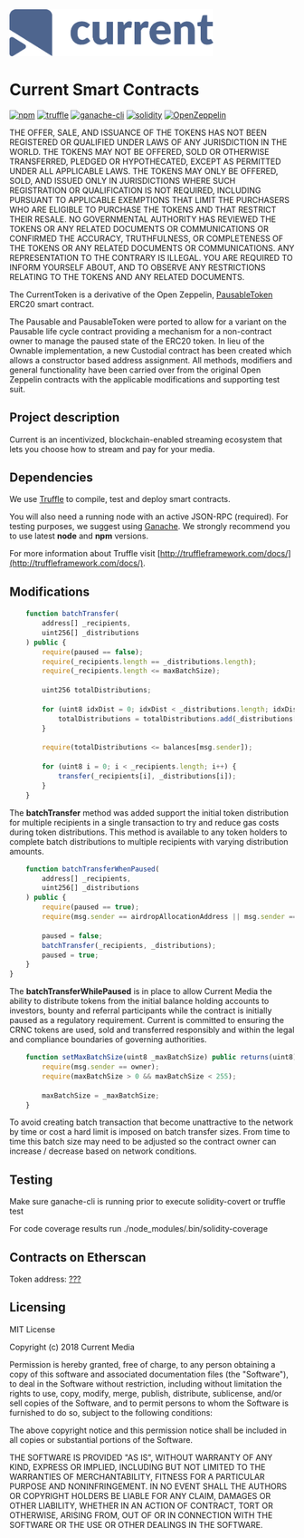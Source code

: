 <img width="360" alt="current" src="./assets/current.png">

# Current Smart Contracts
[![npm](https://img.shields.io/npm/v/npm.svg)](https://github.com/nodejs/node)
[![truffle](https://img.shields.io/badge/truffle-docs-orange.svg)](http://truffleframework.com/docs/)
[![ganache-cli](https://img.shields.io/badge/ganache-cli-yellowgreen.svg)](http://truffleframework.com/ganache/)
[![solidity](https://img.shields.io/badge/solidity-docs-red.svg)](https://solidity.readthedocs.io/en/develop/)
[![OpenZeppelin](https://img.shields.io/badge/openzeppelin-contracts-lightgrey.svg)](https://github.com/OpenZeppelin/zeppelin-solidity)

THE OFFER, SALE, AND ISSUANCE OF THE TOKENS HAS NOT BEEN REGISTERED OR QUALIFIED UNDER LAWS OF ANY JURISDICTION IN THE WORLD. THE TOKENS MAY NOT BE OFFERED, SOLD OR OTHERWISE TRANSFERRED, PLEDGED OR HYPOTHECATED, EXCEPT AS PERMITTED UNDER ALL APPLICABLE LAWS. THE TOKENS MAY ONLY BE OFFERED, SOLD, AND ISSUED ONLY IN JURISDICTIONS WHERE SUCH REGISTRATION OR QUALIFICATION IS NOT REQUIRED, INCLUDING PURSUANT TO APPLICABLE EXEMPTIONS THAT LIMIT THE PURCHASERS WHO ARE ELIGIBLE TO PURCHASE THE TOKENS AND THAT RESTRICT THEIR RESALE. NO GOVERNMENTAL AUTHORITY HAS REVIEWED THE TOKENS OR ANY RELATED DOCUMENTS OR COMMUNICATIONS OR CONFIRMED THE ACCURACY, TRUTHFULNESS, OR COMPLETENESS OF THE TOKENS OR ANY RELATED DOCUMENTS OR COMMUNICATIONS. ANY REPRESENTATION TO THE CONTRARY IS ILLEGAL. YOU ARE REQUIRED TO INFORM YOURSELF ABOUT, AND TO OBSERVE ANY RESTRICTIONS RELATING TO THE TOKENS AND ANY RELATED DOCUMENTS.

The CurrentToken is a derivative of the Open Zeppelin, [PausableToken](https://github.com/OpenZeppelin/openzeppelin-solidity/blob/master/contracts/token/ERC20/PausableToken.sol) ERC20 smart contract.

The Pausable and PausableToken were ported to allow for a variant on the Pausable life cycle contract providing a mechanism for a non-contract owner to manage the paused state of the ERC20 token. In lieu of the Ownable implementation, a new Custodial contract has been created which allows a constructor based address assignment. All methods, modifiers and general functionality have been carried over from the original Open Zeppelin contracts with the applicable modifications and supporting test suit.

## Project description
Current is an incentivized, blockchain-enabled streaming ecosystem that lets you choose how to stream and pay for your media.

## Dependencies
We use [Truffle](http://truffleframework.com/) to compile, test and deploy smart contracts.

You will also need a running node with an active JSON-RPC (required). For testing purposes, we suggest using [Ganache](http://truffleframework.com/ganache).
We strongly recommend you to use latest **node** and  **npm** versions.<br />

For more information about Truffle visit [http://truffleframework.com/docs/](http://truffleframework.com/docs/).

## Modifications

```Javascript
    function batchTransfer(
        address[] _recipients,
        uint256[] _distributions
    ) public {
        require(paused == false);
        require(_recipients.length == _distributions.length);
        require(_recipients.length <= maxBatchSize);

        uint256 totalDistributions;

        for (uint8 idxDist = 0; idxDist < _distributions.length; idxDist++) {
            totalDistributions = totalDistributions.add(_distributions[idxDist]);
        }
    
        require(totalDistributions <= balances[msg.sender]);

        for (uint8 i = 0; i < _recipients.length; i++) {
            transfer(_recipients[i], _distributions[i]);
        }
    }
```
The **batchTransfer** method was added support the initial token distribution for multiple recipients in a single transaction to try and reduce gas costs during token distributions.  This method is available to any token holders to complete batch distributions to multiple recipients with varying distribution amounts.

```Javascript
    function batchTransferWhenPaused(
        address[] _recipients,
        uint256[] _distributions
    ) public {
        require(paused == true);
        require(msg.sender == airdropAllocationAddress || msg.sender == presaleAllocationAddress || msg.sender == distributorAddress);

        paused = false;
        batchTransfer(_recipients, _distributions);
        paused = true;
    }
}

```
The **batchTransferWhilePaused** is in place to allow Current Media the ability to distribute tokens from the initial balance holding accounts to investors, bounty and referral participants while the contract is initially paused as a regulatory requirement.  Current is committed to ensuring the CRNC tokens are used, sold and transferred responsibly and within the legal and compliance boundaries of governing authorities.

```Javascript
    function setMaxBatchSize(uint8 _maxBatchSize) public returns(uint8) {
        require(msg.sender == owner);
        require(maxBatchSize > 0 && maxBatchSize < 255);

        maxBatchSize = _maxBatchSize;
    }
```
To avoid creating batch transaction that become unattractive to the network by time or cost a hard limit is imposed on batch transfer sizes.  From time to time this batch size may need to be adjusted so the contract owner can increase / decrease based on network conditions.

## Testing

Make sure ganache-cli is running prior to execute solidity-covert or truffle test

For code coverage results run ./node_modules/.bin/solidity-coverage

## Contracts on Etherscan
Token address:
 [???](https://etherscan.io/)

## Licensing
MIT License

Copyright (c) 2018 Current Media

Permission is hereby granted, free of charge, to any person obtaining a copy
of this software and associated documentation files (the "Software"), to deal
in the Software without restriction, including without limitation the rights
to use, copy, modify, merge, publish, distribute, sublicense, and/or sell
copies of the Software, and to permit persons to whom the Software is
furnished to do so, subject to the following conditions:

The above copyright notice and this permission notice shall be included in all
copies or substantial portions of the Software.

THE SOFTWARE IS PROVIDED "AS IS", WITHOUT WARRANTY OF ANY KIND, EXPRESS OR
IMPLIED, INCLUDING BUT NOT LIMITED TO THE WARRANTIES OF MERCHANTABILITY,
FITNESS FOR A PARTICULAR PURPOSE AND NONINFRINGEMENT. IN NO EVENT SHALL THE
AUTHORS OR COPYRIGHT HOLDERS BE LIABLE FOR ANY CLAIM, DAMAGES OR OTHER
LIABILITY, WHETHER IN AN ACTION OF CONTRACT, TORT OR OTHERWISE, ARISING FROM,
OUT OF OR IN CONNECTION WITH THE SOFTWARE OR THE USE OR OTHER DEALINGS IN THE
SOFTWARE.